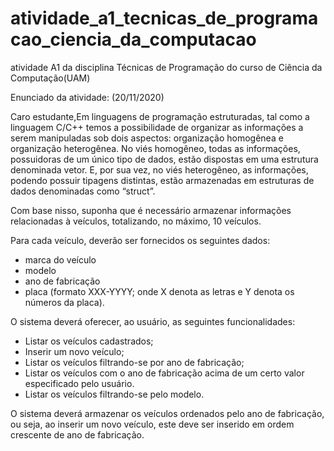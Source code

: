 # atividade_a1_tecnicas_de_programacao_ciencia_da_computacao
 atividade A1 da disciplina Técnicas de Programação do curso de Ciência da Computação(UAM)

 Enunciado da atividade: (20/11/2020)

 Caro estudante,Em linguagens de programação estruturadas, tal como a linguagem C/C++ temos a possibilidade de organizar as informações a serem manipuladas sob dois aspectos: organização homogênea e organização heterogênea. No viés homogêneo, todas as informações, possuidoras de um único tipo de dados, estão dispostas em uma estrutura denominada vetor. E, por sua vez, no viés heterogêneo, as informações, podendo possuir tipagens distintas, estão armazenadas em estruturas de dados denominadas como “struct”.

Com base nisso, suponha que é necessário armazenar informações relacionadas à veículos, totalizando, no máximo, 10 veículos.

 Para cada veículo, deverão ser fornecidos os seguintes dados:
- marca do veículo
- modelo 
- ano de fabricação
- placa (formato XXX-YYYY; onde X denota as letras e Y denota os números da placa).

O sistema deverá oferecer, ao usuário, as seguintes funcionalidades:
- Listar os veículos cadastrados;
- Inserir um novo veículo;
- Listar os veículos filtrando-se por ano de fabricação;
- Listar os veículos com o ano de fabricação acima de um certo valor especificado pelo usuário. 
- Listar os veículos filtrando-se pelo modelo.

O sistema deverá armazenar os veículos ordenados pelo ano de fabricação, ou seja, ao inserir um novo veículo, este deve ser inserido em ordem crescente de ano de fabricação.


